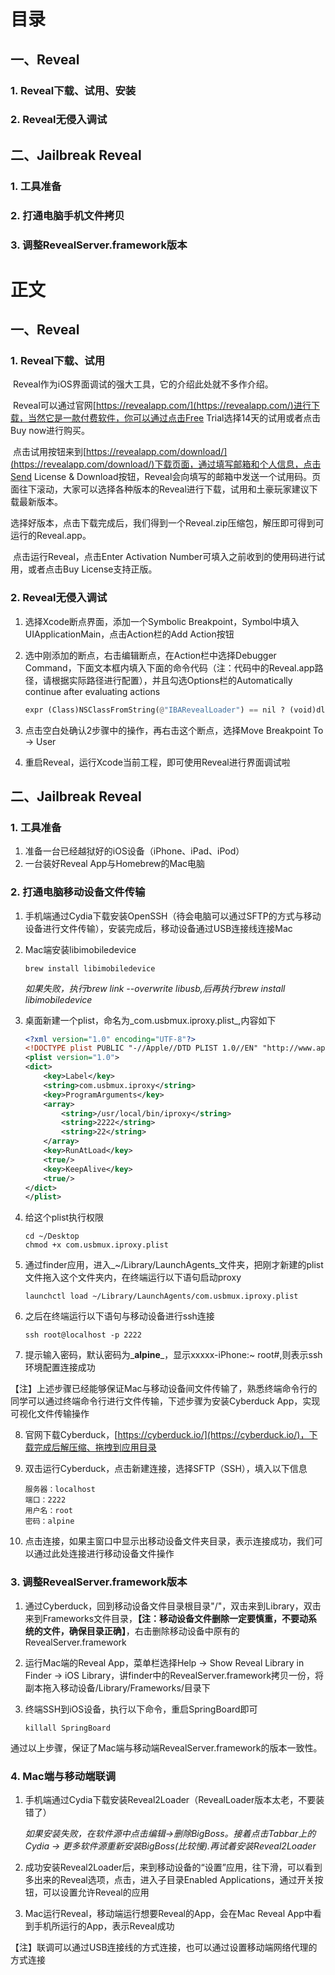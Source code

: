 <a id="top" name="top"></a>

# 目录

## 一、Reveal

### 1. Reveal下载、试用、安装

### 2. Reveal无侵入调试

## 二、Jailbreak Reveal

### 1. 工具准备

### 2. 打通电脑手机文件拷贝

### 3. 调整RevealServer.framework版本



# 正文

## 一、Reveal

### 1. Reveal下载、试用

​    Reveal作为iOS界面调试的强大工具，它的介绍此处就不多作介绍。

​    Reveal可以通过官网[https://revealapp.com/](https://revealapp.com/)进行下载，当然它是一款付费软件，你可以通过点击Free Trial选择14天的试用或者点击Buy now进行购买。

​    点击试用按钮来到[https://revealapp.com/download/](https://revealapp.com/download/)下载页面，通过填写邮箱和个人信息，点击Send License & Download按钮，Reveal会向填写的邮箱中发送一个试用码。页面往下滚动，大家可以选择各种版本的Reveal进行下载，试用和土豪玩家建议下载最新版本。

​    选择好版本，点击下载完成后，我们得到一个Reveal.zip压缩包，解压即可得到可运行的Reveal.app。

​    点击运行Reveal，点击Enter Activation Number可填入之前收到的使用码进行试用，或者点击Buy License支持正版。

### 2. Reveal无侵入调试

1. 选择Xcode断点界面，添加一个Symbolic Breakpoint，Symbol中填入UIApplicationMain，点击Action栏的Add Action按钮

2. 选中刚添加的断点，右击编辑断点，在Action栏中选择Debugger Command，下面文本框内填入下面的命令代码（注：代码中的Reveal.app路径，请根据实际路径进行配置），并且勾选Options栏的Automatically continue after evaluating actions

   ```python
   expr (Class)NSClassFromString(@"IBARevealLoader") == nil ? (void)dlopen("/Applications/Reveal.app/Contents/SharedSupport/iOS-Libraries/libReveal.dylib", 0x2) : ((void)0)
   ```

3. 点击空白处确认2步骤中的操作，再右击这个断点，选择Move Breakpoint To -> User

4. 重启Reveal，运行Xcode当前工程，即可使用Reveal进行界面调试啦

## 二、Jailbreak Reveal

### 1. 工具准备

1. 准备一台已经越狱好的iOS设备（iPhone、iPad、iPod）
2. 一台装好Reveal App与Homebrew的Mac电脑

### 2. 打通电脑移动设备文件传输

1. 手机端通过Cydia下载安装OpenSSH（待会电脑可以通过SFTP的方式与移动设备进行文件传输），安装完成后，移动设备通过USB连接线连接Mac

2. Mac端安装libimobiledevice

   ```Shell
   brew install libimobiledevice
   ```

   _如果失败，执行brew link --overwrite libusb,后再执行brew install libimobiledevice_

3. 桌面新建一个plist，命名为_com.usbmux.iproxy.plist_,内容如下

   ```xml
   <?xml version="1.0" encoding="UTF-8"?>
   <!DOCTYPE plist PUBLIC "-//Apple//DTD PLIST 1.0//EN" "http://www.apple.com/DTDs/PropertyList-1.0.dtd">
   <plist version="1.0">
   <dict>
       <key>Label</key>
       <string>com.usbmux.iproxy</string>
       <key>ProgramArguments</key>
       <array>
           <string>/usr/local/bin/iproxy</string>
           <string>2222</string>
           <string>22</string>
       </array>
       <key>RunAtLoad</key>
       <true/>
       <key>KeepAlive</key>
       <true/>
   </dict>
   </plist>
   ```

4. 给这个plist执行权限

   ```shell
   cd ~/Desktop
   chmod +x com.usbmux.iproxy.plist
   ```

5. 通过finder应用，进入_~/Library/LaunchAgents_文件夹，把刚才新建的plist文件拖入这个文件夹内，在终端运行以下语句启动proxy

   ```shell
   launchctl load ~/Library/LaunchAgents/com.usbmux.iproxy.plist
   ```

6. 之后在终端运行以下语句与移动设备进行ssh连接

   ```shell
   ssh root@localhost -p 2222
   ```

7. 提示输入密码，默认密码为_**alpine**_，显示xxxxx-iPhone:~ root#,则表示ssh环境配置连接成功

【注】上述步骤已经能够保证Mac与移动设备间文件传输了，熟悉终端命令行的同学可以通过终端命令行进行文件传输，下述步骤为安装Cyberduck App，实现可视化文件传输操作

8. 官网下载Cyberduck，[https://cyberduck.io/](https://cyberduck.io/)，下载完成后解压缩、拖拽到应用目录

9. 双击运行Cyberduck，点击新建连接，选择SFTP（SSH），填入以下信息

   ```
   服务器：localhost
   端口：2222
   用户名：root
   密码：alpine
   ```

10. 点击连接，如果主窗口中显示出移动设备文件夹目录，表示连接成功，我们可以通过此处连接进行移动设备文件操作

### 3. 调整RevealServer.framework版本

1. 通过Cyberduck，回到移动设备文件目录根目录"/"，双击来到Library，双击来到Frameworks文件目录，**【注：移动设备文件删除一定要慎重，不要动系统的文件，确保目录正确】**，右击删除移动设备中原有的RevealServer.framework

2. 运行Mac端的Reveal App，菜单栏选择Help -> Show Reveal Library in Finder -> iOS Library，讲finder中的RevealServer.framework拷贝一份，将副本拖入移动设备/Library/Frameworks/目录下

3. 终端SSH到iOS设备，执行以下命令，重启SpringBoard即可

   ```shell
   killall SpringBoard
   ```

通过以上步骤，保证了Mac端与移动端RevealServer.framework的版本一致性。

### 4. Mac端与移动端联调

1. 手机端通过Cydia下载安装Reveal2Loader（RevealLoader版本太老，不要装错了）

   _如果安装失败，在软件源中点击编辑->删除BigBoss。接着点击Tabbar上的Cydia -> 更多软件源重新安装BigBoss(比较慢).再试着安装Reveal2Loader_

2. 成功安装Reveal2Loader后，来到移动设备的“设置”应用，往下滑，可以看到多出来的Reveal选项，点击，进入子目录Enabled Applications，通过开关按钮，可以设置允许Reveal的应用

3. Mac运行Reveal，移动端运行想要Reveal的App，会在Mac Reveal App中看到手机所运行的App，表示Reveal成功

【注】联调可以通过USB连接线的方式连接，也可以通过设置移动端网络代理的方式连接